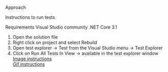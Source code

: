 Approach

Instructions to run tests

Requirements
Visual Studio community
.NET Core 3.1

1. Open the solution file
2. Right click on project and select Rebuild
3. Open test explorer -> Test from the Visual Studio menu -> Test Explorer
4. Click on Run All Tests In View -> available in the test explorer window
<br>[Image instructions](docs/selenium.png)
<br>[Gif instructions](docs/state.gif)
